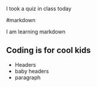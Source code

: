 I took a quiz in class today

#markdown

I am learning markdown

## Coding is for cool kids

* Headers
* baby headers
* paragraph
